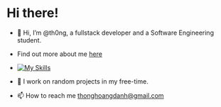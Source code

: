 # Hi there!

- 👋 Hi, I’m @th0ng, a fullstack developer and a Software Engineering student.
- Find out more about me [here](https://thongzxje.netlify.app)

- [![My Skills](https://skillicons.dev/icons?i=java,js,ts,react,vue,html,css,aws,bash,cpp,docker,nodejs,express,mongodb,mysql,py)](https://skillicons.dev)
- 👀 I work on random projects in my free-time.
- 📫 How to reach me thonghoangdanh@gmail.com

<!---
th0ng/th0ng is a ✨ special ✨ repository because its `README.md` (this file) appears on your GitHub profile.
You can click the Preview link to take a look at your changes.
--->
